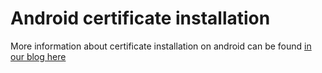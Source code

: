 # Android certificate installation

More information about certificate installation on android can be found [in our blog here](https://www.loadmill.com/blog/behavior-driven-mobile-testing)

